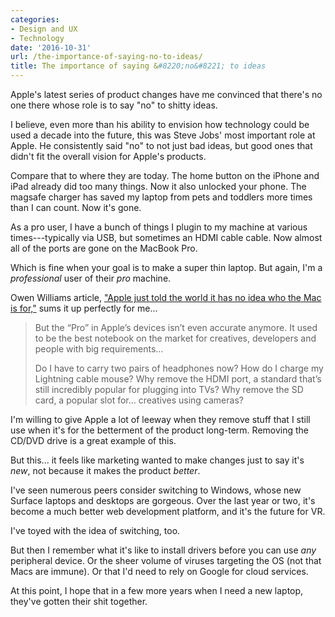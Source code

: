 ```yaml
---
categories:
- Design and UX
- Technology
date: '2016-10-31'
url: /the-importance-of-saying-no-to-ideas/
title: The importance of saying &#8220;no&#8221; to ideas
---
```


Apple's latest series of product changes have me convinced that there's no one there whose role is to say "no" to shitty ideas.

I believe, even more than his ability to envision how technology could be used a decade into the future, this was Steve Jobs' most important role at Apple. He consistently said "no" to not just bad ideas, but good ones that didn't fit the overall vision for Apple's products.

Compare that to where they are today. The home button on the iPhone and iPad already did too many things. Now it also unlocked your phone. The magsafe charger has saved my laptop from pets and toddlers more times than I can count. Now it's gone.

As a pro user, I have a bunch of things I plugin to my machine at various times---typically via USB, but sometimes an HDMI cable cable. Now almost all of the ports are gone on the MacBook Pro.

Which is fine when your goal is to make a super thin laptop. But again, I'm a *professional* user of their *pro* machine.

Owen Williams article, ["Apple just told the world it has no idea who the Mac is for,"](https://medium.com/charged-tech/apple-just-told-the-world-it-has-no-idea-who-the-mac-is-for-722a2438389b#.l3jpxn4ii) sums it up perfectly for me...

> But the “Pro” in Apple’s devices isn’t even accurate anymore. It used to be the best notebook on the market for creatives, developers and people with big requirements...
>
> Do I have to carry two pairs of headphones now? How do I charge my Lightning cable mouse? Why remove the HDMI port, a standard that’s still incredibly popular for plugging into TVs? Why remove the SD card, a popular slot for… creatives using cameras?

I'm willing to give Apple a lot of leeway when they remove stuff that I still use when it's for the betterment of the product long-term. Removing the CD/DVD drive is a great example of this.

But this... it feels like marketing wanted to make changes just to say it's *new*, not because it makes the product *better*.

I've seen numerous peers consider switching to Windows, whose new Surface laptops and desktops are gorgeous. Over the last year or two, it's become a much better web development platform, and it's the future for VR.

I've toyed with the idea of switching, too.

But then I remember what it's like to install drivers before you can use *any* peripheral device. Or the sheer volume of viruses targeting the OS (not that Macs are immune). Or that I'd need to rely on Google for cloud services.

At this point, I hope that in a few more years when I need a new laptop, they've gotten their shit together.